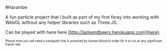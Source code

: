 #Harambe

A fun particle project that I built as part of my first foray into working with WebGL without any helper libraries such as Three.JS.

Can be played with here here [http://ladsandbeers.herokuapp.com](here). 

<sub><sup>Please note you will need a computer that is powered by human blood in order for it to run at any significant frame rate.</sub></sup>